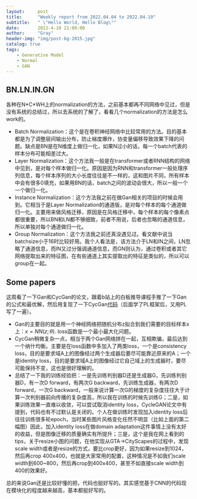 ```yaml
---
layout:     post
title:      "Weekly report from 2022.04.04 to 2022.04.10"
subtitle:   " \"Hello World, Hello Blog\""
date:       2022-4-10 21:00:00
author:     "Gray"
header-img: "img/post-bg-2015.jpg"
catalog: true
tags:
    - Generative Model
    - Normal
    - GAN
---
```



## BN.LN.IN.GN

各种在N\*C\*WH上的normalization的方法，之前基本都再不同网络中见过，但是没有系统的总结过，所以去系统的了解了，看看几个normalization的方法是怎么work的。

+ Batch Normalization：这个是在卷积神经网络中比较常用的方法。目的基本都是为了调整层间输出分布，防止梯度爆炸，协变量偏移导致效果下降的问题。缺点是BN是在N维度上做归一化，如果N过小的话，每一个batch代表的样本分布可能相差过大。
+ Layer Normalization：这个方法我一般是在transformer或者RNN结构的网络中见到，是对每个样本做归一化。原因是因为RNN和transformer一般处理序列信息，每个样本序列的大小长度往往是不一样的，这和图片不同，所有样本中会有很多0填充，如果用BN的话，batch之间的波动会很大，所以一般一个一个做归一化。
+ Instance Normalization：这个方法我之前在做Gan相关的项目的时候会用到。它相当于是Layer Normalization的通道版，是对每个样本的每个通道做归一化。主要用来做风格迁移，原因是在风格迁移中，每个样本的每个像素点都很重要，所以BN和LN都不够细致，前者不用说，后者也忽略的通道信息，所以单独对每个通道做归一化。
+ Group Normalization：这个方法我之前还真没遇见过。看文献中说当batchsize小于16时比较好用。我个人看法是，该方法介于LN和IN之间，LN忽略了通道信息，而IN又过分强调通道信息，而GN则认为，通过卷积或者其它网络提取出来的特征图，在有些通道上其实提取出的特征是类似的，所以可以group在一起。

## Some papers

这周看了一下Gan和CycGan的论文，跟着b站上的白板推导课程手推了一下Gan的公式和最优解，然后用复现了一下CycGan[代码](https://github.com/gray311/Models4PyTorchLightning)（后面学了PL框架后，又用PL写了一遍）。

+ Gan的主要目的就是用一个神经网络把随机分布z拟合到我们需要的目标样本x上：$x = NN(z;\theta)$. loss函数是一个最小最大化问题。
+ CycGan稍微复杂一点，相当于两个Gan网络拼在一起，互相欺骗，最后达到一个纳什均衡。主要是在loss函数中多加入了两类loss，一个是consistency loss，目的是要求域A上的图像经过两个生成器后要尽可能靠近原来的A；一个是identity loss，目的是要求域A上的图像经过它自己域上的生成器时，要尽可能保持不变，这也是很好理解的。
+ 总结了一下我的训练经验把：一是先训练判别器D还是生成器G，先训练判别器D，有一次D forward，有两次G backward，先训练生成器，有两次D forward，一次G backward，一般来说计算一次G的梯度的复杂度往往大于计算一次判别器前向传播的复杂度高，所以我在训练的时候先训练G；二是，如果训练效果一直难以收敛，可以尝试取消identity loss，CycleGAN论文中有提到，代码也有不过默认是关闭的。个人在做训练时发现加入identity loss后往往训练很多轮epoch，当时某些图片风格变化任然不明显（比如上面的第二幅图）因此，加入identity loss在做domain adaptation这件事情上没有太好的收益，但是图像迁移的质量确实有所提升；三是，这个是我在网上看到的tips，关于resize小图的问题，在他实现从GTA->CityScapes的过程中，发现scale width或者是resize的方式，要比crop更好，因为如果resize到1024，然后再crop 400x400，也就是大家常用的配置，这种情况是不如我们scale width到600~800，然后再crop到400x400，甚至不如直接scale width到400的效果好。

总的来说Gan还是比较好懂的把，代码也挺好写的。其实感觉基于CNN的代码现在模块化的程度越来越高，基本都挺好写的。


